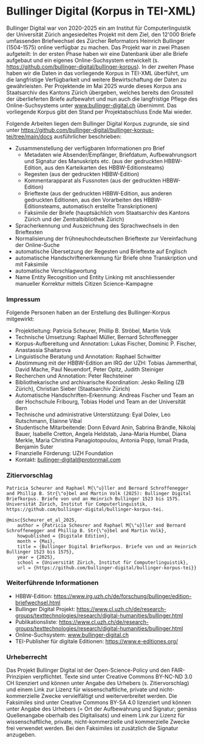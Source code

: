 # Bullinger Digital (Korpus in TEI-XML)

Bullinger Digital war von 2020-2025 ein am Institut für Computerlinguistik der Universität Zürich angesiedeltes Projekt mit dem Ziel, den 12'000 Briefe umfassenden Briefwechsel des Zürcher Reformators Heinrich Bullinger (1504-1575) online verfügbar zu machen. Das Projekt war in zwei Phasen aufgeteilt: In der ersten Phase haben wir eine Datenbank über alle Briefe aufgebaut und ein eigenes Online-Suchsystem entwickelt (s. https://github.com/bullinger-digital/bullinger-korpus). In der zweiten Phase haben wir die Daten in das vorliegende Korpus in TEI-XML überführt, um die langfristige Verfügbarkeit und weitere Bewirtschaftung der Daten zu gewährleisten. Per Projektende im Mai 2025 wurde dieses Korpus ans Staatsarchiv des Kantons Zürich übergeben, welches bereits den Grossteil der überlieferten Briefe aufbewahrt und nun auch die langfristige Pflege des Online-Suchsystems unter www.bullinger-digital.ch übernimmt. Das vorliegende Korpus gibt den Stand per Projektabschluss Ende Mai wieder.

Folgende Arbeiten liegen dem Bullinger Digital Korpus zugrunde, sie sind unter https://github.com/bullinger-digital/bullinger-korpus-tei/tree/main/docs ausführlicher beschrieben:

- Zusammenstellung der verfügbaren Informationen pro Brief
    - Metadaten wie Absender/Empfänger, Briefdatum, Aufbewahrungsort und Signatur des Manuskripts etc. (aus der gedruckten HBBW-Edition, aus den Karteikarten des HBBW-Editionsteams)
    - Regesten (aus der gedruckten HBBW-Edition)
    - Kommentarapparat als Fussnoten (aus der gedruckten HBBW-Edition)
    - Brieftexte (aus der gedruckten HBBW-Edition, aus anderen gedruckten Editionen, aus den Vorarbeiten des HBBW-Editionsteams, automatisch erstellte Transkriptionen)
    - Faksimile der Briefe (hauptsächlich vom Staatsarchiv des Kantons Zürich und der Zentralbibliothek Zürich)
- Spracherkennung und Auszeichnung des Sprachwechsels in den Brieftexten
- Normalisierung der frühneuhochdeutschen Brieftexte zur Vereinfachung der Online-Suche
- automatische Übersetzung der Regesten und Brieftexte auf Englisch
- automatische Handschriftenerkennung für Briefe ohne Transkription und mit Faksimile 
- automatische Verschlagwortung
- Name Entity Recognition und Entity Linking mit anschliessender manueller Korrektur mittels Citizen Science-Kampagne 

### Impressum

Folgende Personen haben an der Erstellung des Bullinger-Korpus mitgewirkt:

- Projektleitung: Patricia Scheurer, Phillip B. Ströbel, Martin Volk
- Technische Umsetzung: Raphael Müller, Bernard Schroffenegger
- Korpus-Aufbereitung und Annotation: Lukas Fischer, Dominic P. Fischer, Anastassia Shaitarova
- Linguistische Beratung und Annotation: Raphael Schwitter
- Abstimmung mit der HBBW-Edition am IRG der UZH: Tobias Jammerthal, David Mache, Paul Neuendorf, Peter Opitz, Judith Steiniger
- Recherchen und Annotation: Peter Rechsteiner
- Bibliothekarische und archivarische Koordination: Jesko Reiling (ZB Zürich), Christian Sieber (Staatsarchiv Zürich)
- Automatische Handschriften-Erkennung: Andreas Fischer und Team an der Hochschule Fribourg, Tobias Hodel und Team an der Universität Bern
- Technische und administrative Unterstützung: Eyal Dolev, Leo Rutschmann, Elainne Vibal
- Studentische Mitarbeitende: Donn Edvard Anin, Sabrina Brändle, Nikolaj Bauer, Isabelle Cretton, Angela Heldstab, Jana-Maria Humbel, Diana Merkle, Maria Christina Panagiotopoulou, Antonia Popp, Ismail Prada, Benjamin Suter
- Finanzielle Förderung: UZH Foundation
- Kontakt: bullinger-digital@protonmail.com

### Zitiervorschlag

```
Patricia Scheurer and Raphael M{\"u}ller and Bernard Schroffenegger and Phillip B. Str{\"o}bel and Martin Volk (2025): Bullinger Digital Briefkorpus. Briefe von und an Heinrich Bullinger 1523 bis 1575.
Universität Zürich, Institut für Computerlinguistik, https://github.com/bullinger-digital/bullinger-korpus-tei.

@misc{Scheurer_et_al_2025,
	author = {Patricia Scheurer and Raphael M{\"u}ller and Bernard Schroffenegger and Phillip B. Str{\"o}bel and Martin Volk},
	howpublished = {Digitale Edition},
	month = {Mai},
	title = {Bullinger Digital Briefkorpus. Briefe von und an Heinrich Bullinger 1523 bis 1575},
	year = {2025},
	school = {Universität Zürich, Institut für Computerlinguistik},
	url = {https://github.com/bullinger-digital/bullinger-korpus-tei}}
```

### Weiterführende Informationen

- HBBW-Edition: https://www.irg.uzh.ch/de/forschung/bullinger/edition-briefwechsel.html
- Bullinger Digital Projekt: https://www.cl.uzh.ch/de/research-groups/texttechnologies/research/digital-humanities/bullinger.html
- Publikationsliste: https://www.cl.uzh.ch/de/research-groups/texttechnologies/research/digital-humanities/bullinger.html
- Online-Suchsystem: www.bullinger-digital.ch
- TEI-Publisher für digitale Editionen: https://www.e-editiones.org/

### Urheberrecht

Das Projekt Bullinger Digital ist der Open-Science-Policy und den FAIR-Prinzipien verpflichtet. Texte sind unter Creative Commons BY-NC-ND 3.0 CH lizenziert und können unter Angabe des Urhebers (s. Zitiervorschlag) und einem Link zur Lizenz für wissenschaftliche, private und nicht-kommerzielle Zwecke vervielfältigt und weiterverbreitet werden.
Die Faksimiles sind unter Creative Commons BY-SA 4.0 lizenziert und können unter Angabe des Urhebers (= Ort der Aufbewahrung und Signatur; gemäss Quellenangabe oberhalb des Digitalisats) und einem Link zur Lizenz für wissenschaftliche, private, nicht-kommerzielle und kommerzielle Zwecke frei verwendet werden. Bei den Faksimiles ist zusätzlich die Signatur anzugeben. 

